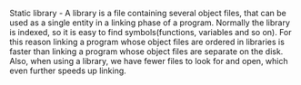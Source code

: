 Static library - A library is a file containing several object files, that can be used as a single entity in a linking phase of a program. Normally the library is indexed, so it is easy to find symbols(functions, variables and so on). For this reason linking a program whose object files are ordered in libraries is faster than linking a program whose object files are separate on the disk. Also, when using a library, we have fewer files to look for and open, which even further speeds up linking.
